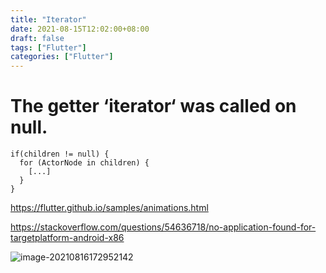 ```yaml
---
title: "Iterator"
date: 2021-08-15T12:02:00+08:00
draft: false
tags: ["Flutter"]
categories: ["Flutter"]
---
```


# The getter ‘iterator‘ was called on null.

```
if(children != null) {
  for (ActorNode in children) {
    [...]
  }
}
```





https://flutter.github.io/samples/animations.html







https://stackoverflow.com/questions/54636718/no-application-found-for-targetplatform-android-x86

![image-20210816172952142](https://luckly007.oss-cn-beijing.aliyuncs.com/img/image-20210816172952142.png)
